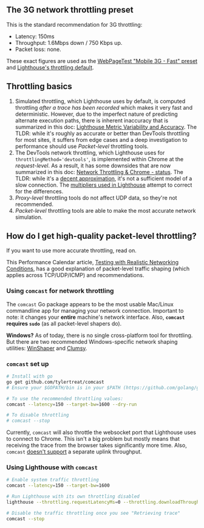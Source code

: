 
## The 3G network throttling preset

This is the standard recommendation for 3G throttling:

- Latency: 150ms
- Throughput: 1.6Mbps down / 750 Kbps up.
- Packet loss: none.

These exact figures are used as the [WebPageTest "Mobile 3G - Fast" preset](https://github.com/WPO-Foundation/webpagetest/blob/master/www/settings/connectivity.ini.sample) and [Lighthouse's throttling default](https://github.com/GoogleChrome/lighthouse/blob/8f500e00243e07ef0a80b39334bedcc8ddc8d3d0/lighthouse-core/config/constants.js#L19-L26).

## Throttling basics

1. Simulated throttling, which Lighthouse uses by default, is computed throttling _after a trace has been recorded_ which makes it very fast and deterministic. However, due to the imperfect nature of predicting alternate execution paths, there is inherent inaccuracy that is summarized in this doc: [Lighthouse Metric Variability and Accuracy](https://docs.google.com/document/d/1BqtL-nG53rxWOI5RO0pItSRPowZVnYJ_gBEQCJ5EeUE/edit). The TLDR: while it's roughly as accurate or better than DevTools throttling for most sites, it suffers from edge cases and a deep investigation to performance should use _Packet-level_ throttling tools.
1. The DevTools network throttling, which Lighthouse uses for `throttlingMethod='devtools'`, is implemented within Chrome at the _request-level_. As a result, it has some downsides that are now summarized in this doc: [Network Throttling & Chrome - status](https://docs.google.com/document/d/1TwWLaLAfnBfbk5_ZzpGXegPapCIfyzT4MWuZgspKUAQ/edit). The TLDR: while it's a [decent approximation](https://docs.google.com/document/d/1uS9SH1KpVH31JAmf-iIZ61VazwAF9MrCVwETshBC4UQ/edit), it's not a sufficient model of a slow connection. The [multipliers used in Lighthouse](https://github.com/GoogleChrome/lighthouse/blob/3be483287a530fb560c843b7299ef9cfe91ce1cc/lighthouse-core/lib/emulation.js#L33-L39) attempt to correct for the differences.
1. _Proxy-level_ throttling tools do not affect UDP data, so they're not recommended.
1. _Packet-level_ throttling tools are able to make the most accurate network simulation.

## How do I get high-quality packet-level throttling?

If you want to use more accurate throttling, read on.

This Performance Calendar article, [Testing with Realistic Networking Conditions](https://calendar.perfplanet.com/2016/testing-with-realistic-networking-conditions/), has a good explanation of packet-level traffic shaping (which applies across TCP/UDP/ICMP) and recommendations.

### Using `comcast` for network throttling

The `comcast` Go package appears to be the most usable Mac/Linux commandline app for managing your network connection. Important to note: it changes your **entire** machine's network interface. Also, **`comcast` requires `sudo`** (as all packet-level shapers do).

**Windows?** As of today, there is no single cross-platform tool for throttling. But there are two recommended Windows-specific network shaping utilities: [WinShaper](https://calendar.perfplanet.com/2016/testing-with-realistic-networking-conditions/#introducing_winshaper) and [Clumsy](http://jagt.github.io/clumsy/).

### `comcast` set up

```sh
# Install with go
go get github.com/tylertreat/comcast
# Ensure your $GOPATH/bin is in your $PATH (https://github.com/golang/go/wiki/GOPATH)

# To use the recommended throttling values:
comcast --latency=150 --target-bw=1600 --dry-run

# To disable throttling
# comcast --stop
```

Currently, `comcast` will also throttle the websocket port that Lighthouse uses to connect to Chrome. This isn't a big problem but mostly means that receiving the trace from the browser takes significantly more time. Also, `comcast` [doesn't support](https://github.com/tylertreat/comcast/issues/17) a separate uplink throughput.

### Using Lighthouse with `comcast`

```sh
# Enable system traffic throttling
comcast --latency=150 --target-bw=1600

# Run Lighthouse with its own throttling disabled
lighthouse --throttling.requestLatencyMs=0 --throttling.downloadThroughputKbps=0 --throttling.uploadThroughputKbps=0 # ...

# Disable the traffic throttling once you see "Retrieving trace"
comcast --stop
```
